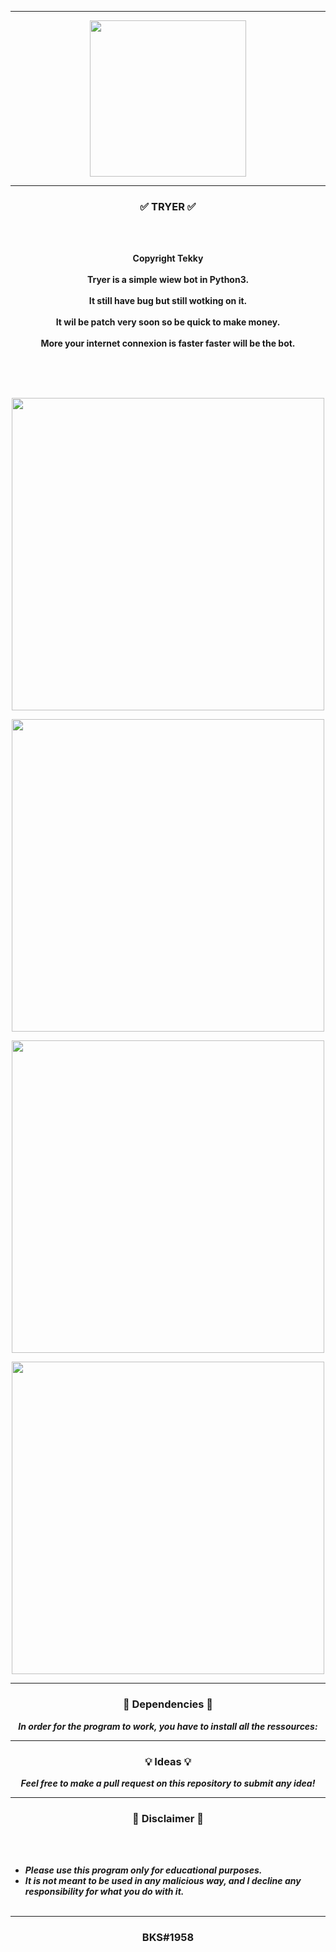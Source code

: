 -----

<p align="center">
<img src="https://user-images.githubusercontent.com/94129991/194122164-988d382d-5a52-4b6f-a1a6-734e1c40e1ed.png", width="250", height="250">
</p>

-----

### <p align="center">✅ TRYER ✅</p>

<br><br>
<p align="center">
<strong>
Copyright Tekky 
<br><br>
Tryer is a simple wiew bot in Python3.
<br><br>
It still have bug but still wotking on it.
<br><br>
It wil be patch very soon so be quick to make money.
<br><br>
More your internet connexion is faster faster will be the bot.
<br><br><br>
</strong>
</p>
<br>
<p align="center">
<img src="https://user-images.githubusercontent.com/94129991/194122497-0b58e0d6-e212-4d3d-b5a1-e7316d967db2.png", width="500", height="500">
</p>

<p align="center">
<img src="https://user-images.githubusercontent.com/94129991/194126903-1506b967-ec4a-4b96-8446-8ad446e25a0c.png", width="500", height="500">
</p>

<p align="center">
<img src="https://user-images.githubusercontent.com/94129991/194122778-2e0af82a-8559-4730-bb66-db4938f19352.png", width="500", height="500">
</p>

<p align="center">
<img src="https://user-images.githubusercontent.com/94129991/194124280-c63eb258-bdfc-4a6e-a606-fb9068db8b26.png", width="500", height="500">
</p>



-----

### <p align="center">📀 Dependencies 📀</p>

<p align="center"><strong><i>In order for the program to work, you have to install all the ressources: </i></strong</p>

-----

### <p align="center">💡 Ideas 💡</p>

<p align="center"><strong><i>Feel free to make a pull request on this repository to submit any idea!</i></strong</p>

-----

### <p align="center">📌 Disclaimer 📌</p>

<br><br>
* ***Please use this program only for educational purposes.***
* ***It is not meant to be used in any malicious way, and I decline any responsibility for what you do with it.***
<br><br>

-----

### <p align="center">BKS#1958</p>

